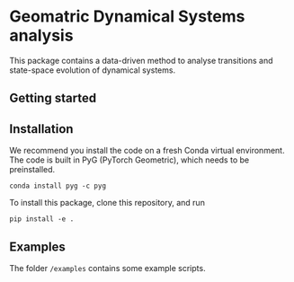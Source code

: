 # Geomatric Dynamical Systems analysis

This package contains a data-driven method to analyse transitions and state-space evolution of dynamical systems.

## Getting started

## Installation

We recommend you install the code on a fresh Conda virtual environment. The code is built in PyG (PyTorch Geometric), which needs to be preinstalled.

```
conda install pyg -c pyg
```

To install this package, clone this repository, and run

```
pip install -e . 
```

## Examples

The folder `/examples` contains some example scripts.
